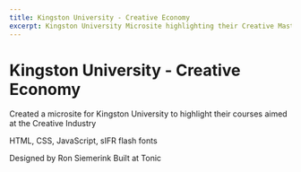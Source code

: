 ```yaml
---
title: Kingston University - Creative Economy
excerpt: Kingston University Microsite highlighting their Creative Masters courses
---
```


# Kingston University - Creative Economy

Created a microsite for Kingston University to highlight their courses aimed at the Creative Industry

HTML, CSS, JavaScript, sIFR flash fonts

Designed by Ron Siemerink
Built at Tonic
